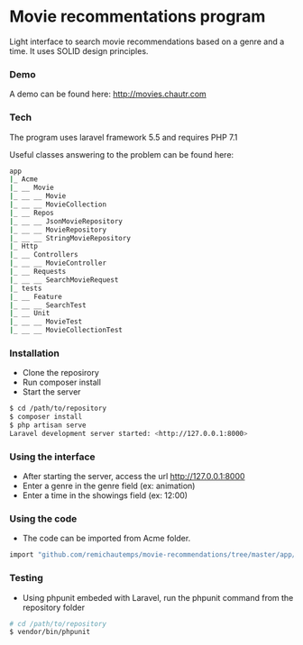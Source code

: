 # Movie recommentations program

Light interface to search movie recommendations based on a genre and a time.
It uses SOLID design principles.

### Demo

A demo can be found here: http://movies.chautr.com

### Tech

The program uses laravel framework 5.5 and requires PHP 7.1

Useful classes answering to the problem can be found here:

```sh
app
|_ Acme
|_ __ Movie
|_ __ __ Movie
|_ __ __ MovieCollection
|_ __ Repos
|_ __ __ JsonMovieRepository
|_ __ __ MovieRepository
|_ __ __ StringMovieRepository
|_ Http
|_ __ Controllers
|_ __ __ MovieController
|_ __ Requests
|_ __ __ SearchMovieRequest
|_ tests
|_ __ Feature
|_ __ __ SearchTest
|_ __ Unit
|_ __ __ MovieTest
|_ __ __ MovieCollectionTest
```

### Installation

- Clone the reposirory
- Run composer install
- Start the server

```sh
$ cd /path/to/repository
$ composer install
$ php artisan serve
Laravel development server started: <http://127.0.0.1:8000>
```
### Using the interface

- After starting the server, access the url http://127.0.0.1:8000
- Enter a genre in the genre field (ex: animation)
- Enter a time in the showings field (ex: 12:00)

### Using the code

- The code can be imported from Acme folder.
```sh
import "github.com/remichautemps/movie-recommendations/tree/master/app/Acme"
```

### Testing

- Using phpunit embeded with Laravel, run the phpunit command from the repository folder
```sh
# cd /path/to/repository
$ vendor/bin/phpunit
```